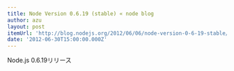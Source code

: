 ```yaml
---
title: Node Version 0.6.19 (stable) « node blog
author: azu
layout: post
itemUrl: 'http://blog.nodejs.org/2012/06/06/node-version-0-6-19-stable/'
date: '2012-06-30T15:00:00.000Z'
---
```

Node.js 0.6.19リリース
